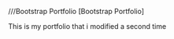 ///Bootstrap Portfolio
 [Bootstrap Portfolio] 

This is my portfolio that i modified a second time


